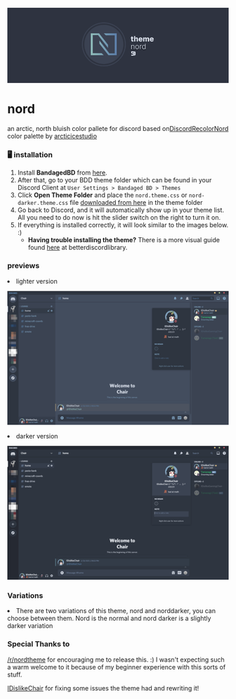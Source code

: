 <p align="center"><img src="https://raw.githubusercontent.com/izutsumi/nordDiscord/main/img/theme-banner.png" width="600px"></p>

# nord
<p>an arctic, north bluish color pallete for discord based on<a href="https://github.com/mwittrien/BetterDiscordAddons/tree/master/Themes/DiscordRecolor">DiscordRecolor</a><a href="https://www.nordtheme.com/">Nord</a> color palette by <a href="https://github.com/arcticicestudio">arcticicestudio</a>

<h3>🖥️ installation</h3>
<ol>
  <li>Install <b>BandagedBD</b> from <a href="https://github.com/rauenzi/BetterDiscordApp">here</a>.</li>
  <li>After that, go to your BDD theme folder which can be found in your Discord Client at <code>User Settings > Bandaged BD > Themes</code></li>
  <li>Click <b>Open Theme Folder</b> and place the <code>nord.theme.css</code> or <code>nord-darker.theme.css</code> file <a href="https://github.com/izutsumi/nordDiscord/releases">downloaded from here</a> in the theme folder</li>
  <li>Go back to Discord, and it will automatically show up in your theme list. All you need to do now is hit the slider switch on the right to turn it on.</li>
  <li>If everything is installed correctly, it will look similar to the images below. :) <ul><li><b>Having trouble installing the theme?</b> There is a more visual guide found <a href="https://0x71.cc/bd/guide/#install-theme-win">here</a> at betterdiscordlibrary.</li></ul></li>
</ol>

<h3>previews</h3>
<li>lighter version</li>

<p align="center"><img src="https://raw.githubusercontent.com/izutsumi/nordDiscord/main/img/preview-light.png" width="600px"></p>
<li>darker version</li>

<p align="center"><img src="https://raw.githubusercontent.com/izutsumi/nordDiscord/main/img/preview-dark.png" width="600px"></p>


<h3>Variations</h3>
<li>There are two variations of this theme, nord and norddarker, you can choose between them. Nord is the normal and nord darker is a slightly darker variation</li>

<h3>Special Thanks to</h3>
<p><a href="https://www.reddit.com/r/nordtheme/">/r/nordtheme</a> for encouraging me to release this. :) I wasn't expecting such a warm welcome to it because of my beginner experience with this sorts of stuff.</p>

<p><a href="https://github.com/IDislikeChair">IDislikeChair</a> for fixing some issues the theme had and rewriting it!</p>
